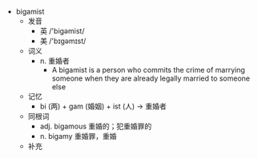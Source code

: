 - bigamist
  - 发音
    - 英 /'bigəmist/
    - 美 /'bɪɡəmɪst/
  - 词义
    - n. 重婚者
      - A bigamist is a person who commits the crime of marrying someone when they are already legally married to someone else
  - 记忆
    - bi (两) + gam (婚姻) + ist (人) → 重婚者
  - 同根词
    - adj. bigamous 重婚的；犯重婚罪的
    - n. bigamy 重婚罪，重婚
  - 补充